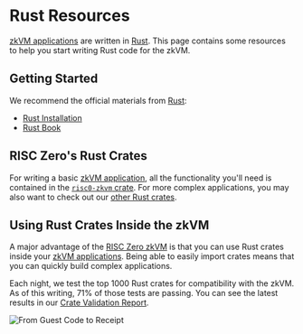 # Rust Resources

[zkVM applications][zkvm-overview] are written in [Rust]. This page contains
some resources to help you start writing Rust code for the zkVM.

## Getting Started

We recommend the official materials from [Rust]:

- [Rust Installation][install-rust]
- [Rust Book][rust-book]

## RISC Zero's Rust Crates

For writing a basic [zkVM application][zkvm-overview], all the functionality
you'll need is contained in the [`risc0-zkvm` crate][risc0-zkvm]. For more
complex applications, you may also want to check out our [other Rust
crates][rust-libraries].

## Using Rust Crates Inside the zkVM

A major advantage of the [RISC Zero zkVM][zkvm-overview] is that you can use
Rust crates inside your [zkVM applications][zkvm-overview]. Being able to easily
import crates means that you can quickly build complex applications.

Each night, we test the top 1000 Rust crates for compatibility with the zkVM. As
of this writing, 71% of those tests are passing. You can see the latest results
in our [Crate Validation Report][crate-validation].

![From Guest Code to Receipt][from-rust-to-receipt]

[crate-validation]: https://reports.risczero.com/crates-validation
[from-rust-to-receipt]: /diagrams/from-rust-to-receipt.png
[install-rust]: https://www.rust-lang.org/tools/install
[risc0-zkvm]: https://docs.rs/risc0-zkvm
[Rust]: https://www.rust-lang.org
[rust-book]: https://doc.rust-lang.org/book
[rust-libraries]: https://github.com/risc0/risc0#rust-libraries
[zkvm-overview]: ./zkvm-overview.md
